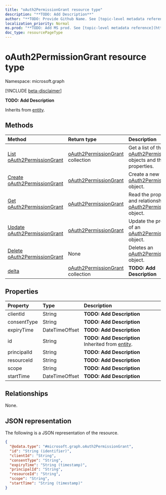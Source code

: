 ```yaml
---
title: "oAuth2PermissionGrant resource type"
description: "**TODO: Add Description**"
author: "**TODO: Provide Github Name. See [topic-level metadata reference](https://msgo.azurewebsites.net/add/document/guidelines/metadata.html#topic-level-metadata)**"
localization_priority: Normal
ms.prod: "**TODO: Add MS prod. See [topic-level metadata reference](https://msgo.azurewebsites.net/add/document/guidelines/metadata.html#topic-level-metadata)**"
doc_type: resourcePageType
---
```


# oAuth2PermissionGrant resource type

Namespace: microsoft.graph

[!INCLUDE [beta-disclaimer](../../includes/beta-disclaimer.md)]

**TODO: Add Description**


Inherits from [entity](../resources/entity.md).

## Methods
|Method|Return type|Description|
|:---|:---|:---|
|[List oAuth2PermissionGrant](../api/oauth2permissiongrant-list.md)|[oAuth2PermissionGrant](../resources/oauth2permissiongrant.md) collection|Get a list of the [oAuth2PermissionGrant](../resources/oauth2permissiongrant.md) objects and their properties.|
|[Create oAuth2PermissionGrant](../api/oauth2permissiongrant-post-oauth2permissiongrants.md)|[oAuth2PermissionGrant](../resources/oauth2permissiongrant.md)|Create a new [oAuth2PermissionGrant](../resources/oauth2permissiongrant.md) object.|
|[Get oAuth2PermissionGrant](../api/oauth2permissiongrant-get.md)|[oAuth2PermissionGrant](../resources/oauth2permissiongrant.md)|Read the properties and relationships of an [oAuth2PermissionGrant](../resources/oauth2permissiongrant.md) object.|
|[Update oAuth2PermissionGrant](../api/oauth2permissiongrant-update.md)|[oAuth2PermissionGrant](../resources/oauth2permissiongrant.md)|Update the properties of an [oAuth2PermissionGrant](../resources/oauth2permissiongrant.md) object.|
|[Delete oAuth2PermissionGrant](../api/oauth2permissiongrant-delete.md)|None|Deletes an [oAuth2PermissionGrant](../resources/oauth2permissiongrant.md) object.|
|[delta](../api/oauth2permissiongrant-delta.md)|[oAuth2PermissionGrant](../resources/oauth2permissiongrant.md) collection|**TODO: Add Description**|

## Properties
|Property|Type|Description|
|:---|:---|:---|
|clientId|String|**TODO: Add Description**|
|consentType|String|**TODO: Add Description**|
|expiryTime|DateTimeOffset|**TODO: Add Description**|
|id|String|**TODO: Add Description** Inherited from [entity](../resources/entity.md).|
|principalId|String|**TODO: Add Description**|
|resourceId|String|**TODO: Add Description**|
|scope|String|**TODO: Add Description**|
|startTime|DateTimeOffset|**TODO: Add Description**|

## Relationships
None.

## JSON representation
The following is a JSON representation of the resource.
<!-- {
  "blockType": "resource",
  "keyProperty": "id",
  "@odata.type": "microsoft.graph.oAuth2PermissionGrant",
  "baseType": "microsoft.graph.entity",
  "openType": false
}
-->
``` json
{
  "@odata.type": "#microsoft.graph.oAuth2PermissionGrant",
  "id": "String (identifier)",
  "clientId": "String",
  "consentType": "String",
  "expiryTime": "String (timestamp)",
  "principalId": "String",
  "resourceId": "String",
  "scope": "String",
  "startTime": "String (timestamp)"
}
```

